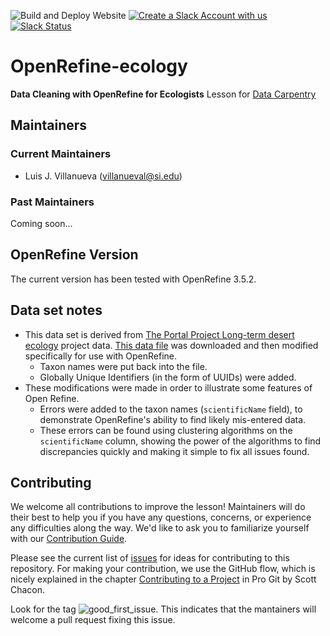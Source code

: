 ![Build and Deploy Website](https://github.com/villanueval/OpenRefine-ecology-lesson/actions/workflows/deploy.yml/badge.svg)
[![Create a Slack Account with us](https://img.shields.io/badge/Create_Slack_Account-The_Carpentries-071159.svg)](https://swc-slack-invite.herokuapp.com/) 
[![Slack Status](https://img.shields.io/badge/Slack_Channel-dc--ecology--openref-E01563.svg)](https://swcarpentry.slack.com/messages/C9Y0RDGPQ) 

# OpenRefine-ecology

**Data Cleaning with OpenRefine for Ecologists** Lesson for [Data Carpentry](https://datacarpentry.org/lessons/#ecology-workshop)

## Maintainers

### Current Maintainers

 * Luis J. Villanueva (villanueval@si.edu)

### Past Maintainers

Coming soon...

## OpenRefine Version

The current version has been tested with OpenRefine 3.5.2.

## Data set notes

* This data set is derived from [The Portal Project Long-term desert ecology](http://portal.weecology.org/) project data. [This data file](http://www.esapubs.org/archive/ecol/E090/118/Portal_rodents_19772002.csv) was downloaded and then modified specifically for use with OpenRefine.
    * Taxon names were put back into the file.
    * Globally Unique Identifiers (in the form of UUIDs) were added.
* These modifications were made in order to illustrate some features of Open Refine.
    - Errors were added to the taxon names (`scientificName` field), to demonstrate OpenRefine's ability to find likely mis-entered data.
    - These errors can be found using clustering algorithms on the `scientificName` column, showing the power of the algorithms to find discrepancies quickly and making it simple to fix all issues found.
    
## Contributing

We welcome all contributions to improve the lesson! Maintainers will do their best to help you if you have any questions, concerns, or experience any difficulties along the way.
We'd like to ask you to familiarize yourself with our [Contribution Guide](CONTRIBUTING.md).

Please see the current list of [issues](https://github.com/datacarpentry/OpenRefine-ecology-lesson/issues) for ideas for contributing to this repository. For making your contribution, we use the GitHub flow, which is nicely explained in the chapter [Contributing to a Project](http://git-scm.com/book/en/v2/GitHub-Contributing-to-a-Project) in Pro Git by Scott Chacon.

Look for the tag ![good_first_issue](https://img.shields.io/badge/-good%20first%20issue-gold.svg). This indicates that the mantainers will welcome a pull request fixing this issue.  
